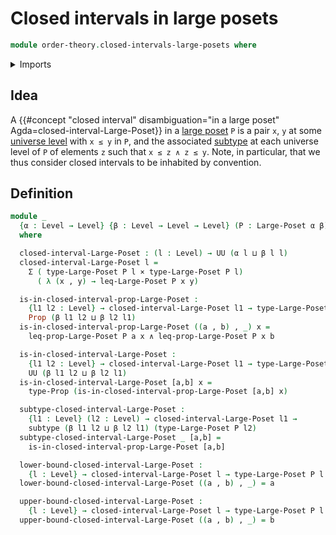 # Closed intervals in large posets

```agda
module order-theory.closed-intervals-large-posets where
```

<details><summary>Imports</summary>

```agda
open import foundation.cartesian-product-types
open import foundation.conjunction
open import foundation.dependent-pair-types
open import foundation.propositions
open import foundation.subtypes
open import foundation.universe-levels

open import order-theory.large-posets
```

</details>

## Idea

A
{{#concept "closed interval" disambiguation="in a large poset" Agda=closed-interval-Large-Poset}}
in a [large poset](order-theory.large-posets.md) `P` is a pair `x`, `y` at some
[universe level](foundation.universe-levels.md) with `x ≤ y` in `P`, and the
associated [subtype](foundation.subtypes.md) at each universe level of `P` of
elements `z` such that `x ≤ z ∧ z ≤ y`. Note, in particular, that we thus
consider closed intervals to be inhabited by convention.

## Definition

```agda
module _
  {α : Level → Level} {β : Level → Level → Level} (P : Large-Poset α β)
  where

  closed-interval-Large-Poset : (l : Level) → UU (α l ⊔ β l l)
  closed-interval-Large-Poset l =
    Σ ( type-Large-Poset P l × type-Large-Poset P l)
      ( λ (x , y) → leq-Large-Poset P x y)

  is-in-closed-interval-prop-Large-Poset :
    {l1 l2 : Level} → closed-interval-Large-Poset l1 → type-Large-Poset P l2 →
    Prop (β l1 l2 ⊔ β l2 l1)
  is-in-closed-interval-prop-Large-Poset ((a , b) , _) x =
    leq-prop-Large-Poset P a x ∧ leq-prop-Large-Poset P x b

  is-in-closed-interval-Large-Poset :
    {l1 l2 : Level} → closed-interval-Large-Poset l1 → type-Large-Poset P l2 →
    UU (β l1 l2 ⊔ β l2 l1)
  is-in-closed-interval-Large-Poset [a,b] x =
    type-Prop (is-in-closed-interval-prop-Large-Poset [a,b] x)

  subtype-closed-interval-Large-Poset :
    {l1 : Level} (l2 : Level) → closed-interval-Large-Poset l1 →
    subtype (β l1 l2 ⊔ β l2 l1) (type-Large-Poset P l2)
  subtype-closed-interval-Large-Poset _ [a,b] =
    is-in-closed-interval-prop-Large-Poset [a,b]

  lower-bound-closed-interval-Large-Poset :
    {l : Level} → closed-interval-Large-Poset l → type-Large-Poset P l
  lower-bound-closed-interval-Large-Poset ((a , b) , _) = a

  upper-bound-closed-interval-Large-Poset :
    {l : Level} → closed-interval-Large-Poset l → type-Large-Poset P l
  upper-bound-closed-interval-Large-Poset ((a , b) , _) = b
```
